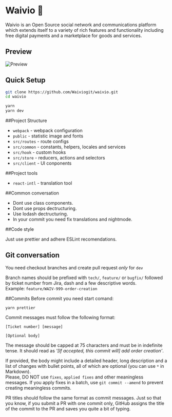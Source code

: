 # Waivio 🚀

Waivio is an Open Source social network and communications platform which extends itself to a variety of rich features and functionality including free digital payments and a marketplace for goods and services.

## Preview

![Preview](https://s3-eu-central-1.amazonaws.com/production-investarena-post/1540279829_1fca35a7-18bd-4e12-a65b-a08e997b88df)

## Quick Setup

```bash
git clone https://github.com/Waiviogit/waivio.git
cd waivio

yarn
yarn dev
```

##Project Structure

- `webpack` - webpack configuration
- `public` - statistic image and fonts
- `src/routes` - route configs
- `src/common` - constants, helpers, locales and services
- `src/hook` - custom hooks
- `src/store` - reducers, actions and selectors
- `src/client` - UI conponents

##Project tools

- `react-intl` - translation tool

##Common conversation

- Dont use class components.
- Dont use props dectructuring.
- Use lodash dectructuring.
- In your commit you need fix translations and nightmode.

##Code style

Just use prettier and adhere ESLint recomendations.

## Git conversation
You need checkout branches and create pull request _only_ for `dev`

Branch names should be prefixed with `tech/`, `feature/` or `bugfix/` followed by ticket number from Jira,
dash and a few descriptive words.  
Example: `feature/WAIV-999-order-creation`

##Commits
Before commit you need start comand:

```
yarn prettier
```

Commit messages must follow the following format:

```
[Ticket number] [message]

[Optional body]
```

The message should be capped at 75 characters and must be in indefinite tense. It should read as _'\[If accepted, this commit will\] add order creation'_.

If provided, the body might include a detailed header, long description and a list of changes with bullet points, all of which are optional (you can use `*` in Markdown).  
Please, DO NOT use `fixes`, `applied fixes` and other meaningless messages. If you apply fixes in a batch, use
`git commit --amend` to prevent creating meaningless commits.

PR titles should follow the same format as commit messages. Just so that you know, if you submit a PR with one commit only, GitHub assigns the title of the commit to the PR and saves you quite a bit of typing.

